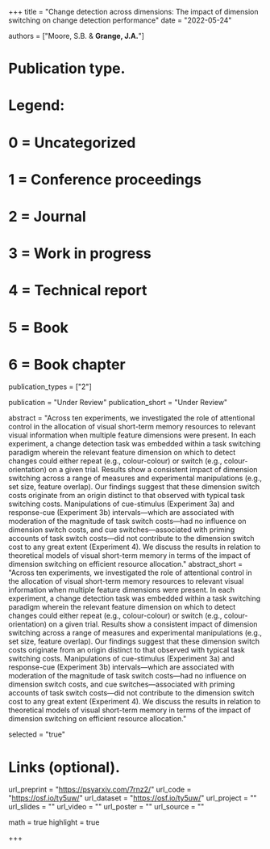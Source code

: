 +++
title = "Change detection across dimensions: The impact of dimension switching on change detection performance"
date = "2022-05-24"

authors = ["Moore, S.B. & **Grange, J.A.**"]

# Publication type.
# Legend:
# 0 = Uncategorized
# 1 = Conference proceedings
# 2 = Journal
# 3 = Work in progress
# 4 = Technical report
# 5 = Book
# 6 = Book chapter
publication_types = ["2"]

publication = "Under Review"
publication_short = "Under Review"

abstract = "Across ten experiments, we investigated the role of attentional control in the allocation of visual short-term memory resources to relevant visual information when multiple feature dimensions were present. In each experiment, a change detection task was embedded within a task switching paradigm wherein the relevant feature dimension on which to detect changes could either repeat (e.g., colour-colour) or switch (e.g., colour-orientation) on a given trial. Results show a consistent impact of dimension switching across a range of measures and experimental manipulations (e.g., set size, feature overlap). Our findings suggest that these dimension switch costs originate from an origin distinct to that observed with typical task switching costs. Manipulations of cue-stimulus (Experiment 3a) and response-cue (Experiment 3b) intervals—which are associated with moderation of the magnitude of task switch costs—had no influence on dimension switch costs, and cue switches—associated with priming accounts of task switch costs—did not contribute to the dimension switch cost to any great extent (Experiment 4). We discuss the results in relation to theoretical models of visual short-term memory in terms of the impact of dimension switching on efficient resource allocation."
abstract_short = "Across ten experiments, we investigated the role of attentional control in the allocation of visual short-term memory resources to relevant visual information when multiple feature dimensions were present. In each experiment, a change detection task was embedded within a task switching paradigm wherein the relevant feature dimension on which to detect changes could either repeat (e.g., colour-colour) or switch (e.g., colour-orientation) on a given trial. Results show a consistent impact of dimension switching across a range of measures and experimental manipulations (e.g., set size, feature overlap). Our findings suggest that these dimension switch costs originate from an origin distinct to that observed with typical task switching costs. Manipulations of cue-stimulus (Experiment 3a) and response-cue (Experiment 3b) intervals—which are associated with moderation of the magnitude of task switch costs—had no influence on dimension switch costs, and cue switches—associated with priming accounts of task switch costs—did not contribute to the dimension switch cost to any great extent (Experiment 4). We discuss the results in relation to theoretical models of visual short-term memory in terms of the impact of dimension switching on efficient resource allocation."

selected = "true"

# Links (optional).
url_preprint = "https://psyarxiv.com/7rnz2/"
url_code = "https://osf.io/ty5uw/"
url_dataset = "https://osf.io/ty5uw/"
url_project = ""
url_slides = ""
url_video = ""
url_poster = ""
url_source = ""

math = true
highlight = true

+++

